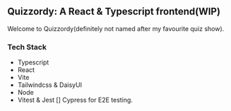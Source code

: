 ## Quizzordy: A React & Typescript frontend(WIP)

Welcome to Quizzordy(definitely not named after my favourite quiz show). 

### Tech Stack 
- Typescript 
- React
- Vite
- Tailwindcss & DaisyUI
- Node
- Vitest & Jest 
[] Cypress for E2E testing. 
